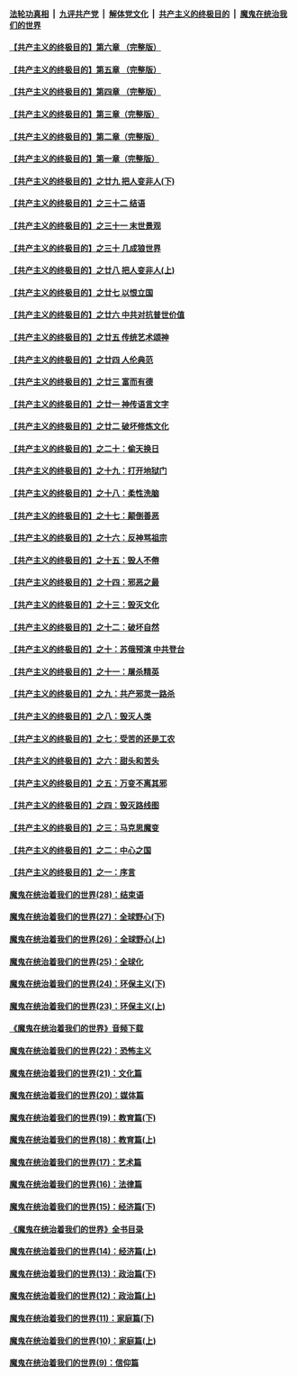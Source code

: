 ####  [法轮功真相](../../../../basic/blob/master/README.md?t=05171131) &nbsp;|&nbsp; [九评共产党](../../../../9ping.md/blob/master/README.md?t=05171131) &nbsp;|&nbsp; [解体党文化](../../../../jtdwh.md/blob/master/README.md?t=05171131)  &nbsp;|&nbsp; [共产主义的终极目的](../../../../gczydzjmd.md/blob/master/README.md?t=05171131) &nbsp;|&nbsp; [魔鬼在统治我们的世界](../../../../mgztzwmdsj.md/blob/master/README.md?t=05171131) 

#### [【共产主义的终极目的】第六章 （完整版）](../pages/nsc422/n11428913.md?t=05171131) 

#### [【共产主义的终极目的】第五章 （完整版）](../pages/nsc422/n11428912.md?t=05171131) 

#### [【共产主义的终极目的】第四章 （完整版）](../pages/nsc422/n11428907.md?t=05171131) 

#### [【共产主义的终极目的】第三章（完整版）](../pages/nsc422/n11428848.md?t=05171131) 

#### [【共产主义的终极目的】第二章（完整版）](../pages/nsc422/n11428831.md?t=05171131) 

#### [【共产主义的终极目的】第一章（完整版）](../pages/nsc422/n11417651.md?t=05171131) 

#### [【共产主义的终极目的】之廿九 把人变非人(下)](../pages/nsc422/n11344140.md?t=05171131) 

#### [【共产主义的终极目的】之三十二 结语](../pages/nsc422/n11360535.md?t=05171131) 

#### [【共产主义的终极目的】之三十一 末世景观](../pages/nsc422/n11351129.md?t=05171131) 

#### [【共产主义的终极目的】之三十 几成狼世界](../pages/nsc422/n11348280.md?t=05171131) 

#### [【共产主义的终极目的】之廿八 把人变非人(上)](../pages/nsc422/n11340492.md?t=05171131) 

#### [【共产主义的终极目的】之廿七 以恨立国](../pages/nsc422/n11336944.md?t=05171131) 

#### [【共产主义的终极目的】之廿六 中共对抗普世价值](../pages/nsc422/n11324785.md?t=05171131) 

#### [【共产主义的终极目的】之廿五 传统艺术颂神](../pages/nsc422/n11296396.md?t=05171131) 

#### [【共产主义的终极目的】之廿四 人伦典范](../pages/nsc422/n11296397.md?t=05171131) 

#### [【共产主义的终极目的】之廿三 富而有德](../pages/nsc422/n11283598.md?t=05171131) 

#### [【共产主义的终极目的】之廿一 神传语言文字](../pages/nsc422/n11263265.md?t=05171131) 

#### [【共产主义的终极目的】之廿二 破坏修炼文化](../pages/nsc422/n11245728.md?t=05171131) 

#### [【共产主义的终极目的】之二十：偷天换日](../pages/nsc422/n11238846.md?t=05171131) 

#### [【共产主义的终极目的】之十九：打开地狱门](../pages/nsc422/n11206376.md?t=05171131) 

#### [【共产主义的终极目的】之十八：柔性洗脑](../pages/nsc422/n11199994.md?t=05171131) 

#### [【共产主义的终极目的】之十七：颠倒善恶](../pages/nsc422/n11179782.md?t=05171131) 

#### [【共产主义的终极目的】之十六：反神骂祖宗](../pages/nsc422/n11166798.md?t=05171131) 

#### [【共产主义的终极目的】之十五：毁人不倦](../pages/nsc422/n11166792.md?t=05171131) 

#### [【共产主义的终极目的】之十四：邪恶之最](../pages/nsc422/n11150249.md?t=05171131) 

#### [【共产主义的终极目的】之十三：毁灭文化](../pages/nsc422/n11135227.md?t=05171131) 

#### [【共产主义的终极目的】之十二：破坏自然](../pages/nsc422/n11135214.md?t=05171131) 

#### [【共产主义的终极目的】之十：苏俄预演 中共登台](../pages/nsc422/n11118424.md?t=05171131) 

#### [【共产主义的终极目的】之十一：屠杀精英](../pages/nsc422/n11118442.md?t=05171131) 

#### [【共产主义的终极目的】之九：共产邪灵一路杀](../pages/nsc422/n11114139.md?t=05171131) 

#### [【共产主义的终极目的】之八：毁灭人类](../pages/nsc422/n11108503.md?t=05171131) 

#### [【共产主义的终极目的】之七：受苦的还是工农](../pages/nsc422/n11101809.md?t=05171131) 

#### [【共产主义的终极目的】之六：甜头和苦头](../pages/nsc422/n11096971.md?t=05171131) 

#### [【共产主义的终极目的】之五：万变不离其邪](../pages/nsc422/n11091285.md?t=05171131) 

#### [【共产主义的终极目的】之四：毁灭路线图](../pages/nsc422/n11086284.md?t=05171131) 

#### [【共产主义的终极目的】之三：马克思魔变](../pages/nsc422/n11061941.md?t=05171131) 

#### [【共产主义的终极目的】之二：中心之国](../pages/nsc422/n11047728.md?t=05171131) 

#### [【共产主义的终极目的】之一：序言](../pages/nsc422/n11086077.md?t=05171131) 

#### [魔鬼在统治着我们的世界(28)：结束语](../pages/nsc422/n10936246.md?t=05171131) 

#### [魔鬼在统治着我们的世界(27)：全球野心(下)](../pages/nsc422/n10928319.md?t=05171131) 

#### [魔鬼在统治着我们的世界(26)：全球野心(上)](../pages/nsc422/n10900318.md?t=05171131) 

#### [魔鬼在统治着我们的世界(25)：全球化](../pages/nsc422/n10788205.md?t=05171131) 

#### [魔鬼在统治着我们的世界(24)：环保主义(下)](../pages/nsc422/n10695307.md?t=05171131) 

#### [魔鬼在统治着我们的世界(23)：环保主义(上)](../pages/nsc422/n10688613.md?t=05171131) 

#### [《魔鬼在统治着我们的世界》音频下载](../pages/nsc422/n10635553.md?t=05171131) 

#### [魔鬼在统治着我们的世界(22)：恐怖主义](../pages/nsc422/n10614727.md?t=05171131) 

#### [魔鬼在统治着我们的世界(21)：文化篇](../pages/nsc422/n10597706.md?t=05171131) 

#### [魔鬼在统治着我们的世界(20)：媒体篇](../pages/nsc422/n10586579.md?t=05171131) 

#### [魔鬼在统治着我们的世界(19)：教育篇(下)](../pages/nsc422/n10564808.md?t=05171131) 

#### [魔鬼在统治着我们的世界(18)：教育篇(上)](../pages/nsc422/n10526970.md?t=05171131) 

#### [魔鬼在统治着我们的世界(17)：艺术篇](../pages/nsc422/n10499093.md?t=05171131) 

#### [魔鬼在统治着我们的世界(16)：法律篇](../pages/nsc422/n10485969.md?t=05171131) 

#### [魔鬼在统治着我们的世界(15)：经济篇(下)](../pages/nsc422/n10469975.md?t=05171131) 

#### [《魔鬼在统治着我们的世界》全书目录](../pages/nsc422/n10464261.md?t=05171131) 

#### [魔鬼在统治着我们的世界(14)：经济篇(上)](../pages/nsc422/n10457370.md?t=05171131) 

#### [魔鬼在统治着我们的世界(13)：政治篇(下)](../pages/nsc422/n10448270.md?t=05171131) 

#### [魔鬼在统治着我们的世界(12)：政治篇(上)](../pages/nsc422/n10444576.md?t=05171131) 

#### [魔鬼在统治着我们的世界(11)：家庭篇(下)](../pages/nsc422/n10440961.md?t=05171131) 

#### [魔鬼在统治着我们的世界(10)：家庭篇(上)](../pages/nsc422/n10435448.md?t=05171131) 

#### [魔鬼在统治着我们的世界(9)：信仰篇](../pages/nsc422/n10432159.md?t=05171131) 

